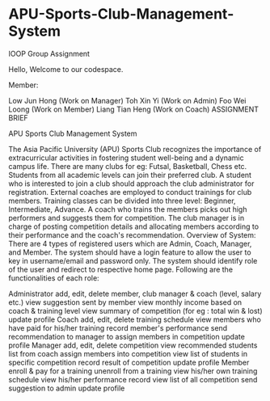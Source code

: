 # APU-Sports-Club-Management-System
IOOP Group Assignment

Hello, Welcome to our codespace.

Member:

Low Jun Hong (Work on Manager)
Toh Xin Yi (Work on Admin)
Foo Wei Loong (Work on Member)
Liang Tian Heng (Work on Coach)
ASSIGNMENT BRIEF

APU Sports Club Management System

The Asia Pacific University (APU) Sports Club recognizes the importance of extracurricular activities in fostering student well-being and a dynamic campus life. There are many clubs for eg: Futsal, Basketball, Chess etc. Students from all academic levels can join their preferred club. A student who is interested to join a club should approach the club administrator for registration. External coaches are employed to conduct trainings for club members. Training classes can be divided into three level: Beginner, Intermediate, Advance. A coach who trains the members picks out high performers and suggests them for competition. The club manager is in charge of posting competition details and allocating members according to their performance and the coach's recommendation. Overview of System: There are 4 types of registered users which are Admin, Coach, Manager, and Member. The system should have a login feature to allow the user to key in username/email and password only. The system should identify role of the user and redirect to respective home page. Following are the functionalities of each role:

Administrator
add, edit, delete member, club manager & coach (level, salary etc.)
view suggestion sent by member
view monthly income based on coach & training level
view summary of competition (for eg : total win & lost)
update profile
Coach
add, edit, delete training schedule
view members who have paid for his/her training
record member's performance
send recommendation to manager to assign members in competition
update profile
Manager
add, edit, delete competition
view recommended students list from coach
assign members into competition
view list of students in specific competition
record result of competition
update profile
Member
enroll & pay for a training
unenroll from a training
view his/her own training schedule
view his/her performance record
view list of all competition
send suggestion to admin
update profile
